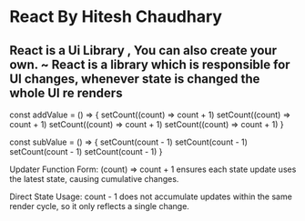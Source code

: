 # React By Hitesh Chaudhary 
React is a Ui Library , You can also create your own.
~ React is a library which is responsible for UI changes, whenever state is changed the whole UI re renders
-----------------------------------
 const addValue = () => {
    setCount((count) => count + 1)
    setCount((count) => count + 1)
    setCount((count) => count + 1)
    setCount((count) => count + 1)
  }

  const subValue = () => {
    setCount(count - 1)
    setCount(count - 1)
    setCount(count - 1)
    setCount(count - 1)
  }

Updater Function Form: (count) => count + 1 ensures each state update uses the latest state, causing cumulative changes.

Direct State Usage: count - 1 does not accumulate updates within the same render cycle, so it only reflects a single change.